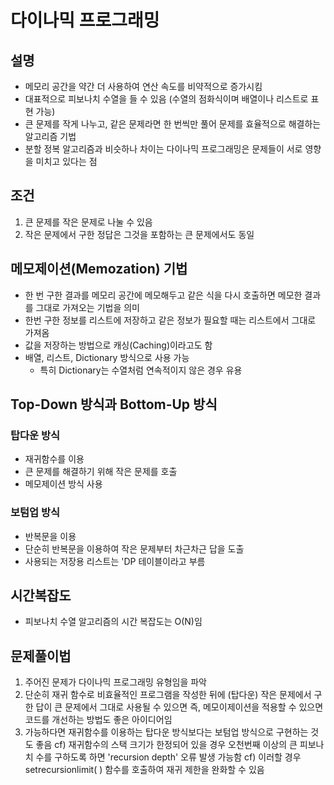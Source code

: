 # 다이나믹 프로그래밍
## 설명
- 메모리 공간을 약간 더 사용하여 연산 속도를 비약적으로 증가시킴
- 대표적으로 피보나치 수열을 들 수 있음 (수열의 점화식이며 배열이나 리스트로 표현 가능)
- 큰 문제를 작게 나누고, 같은 문제라면 한 번씩만 풀어 문제를 효율적으로 해결하는 알고리즘 기법
- 분할 정복 알고리즘과 비슷하나 차이는 다이나믹 프로그래밍은 문제들이 서로 영향을 미치고 있다는 점

## 조건
1. 큰 문제를 작은 문제로 나눌 수 있음
2. 작은 문제에서 구한 정답은 그것을 포함하는 큰 문제에서도 동일

## 메모제이션(Memozation) 기법
- 한 번 구한 결과를 메모리 공간에 메모해두고 같은 식을 다시 호출하면 메모한 결과를 그대로 가져오는 기법을 의미
- 한번 구한 정보를 리스트에 저장하고 같은 정보가 필요할 때는 리스트에서 그대로 가져옴
- 값을 저장하는 방법으로 캐싱(Caching)이라고도 함
- 배열, 리스트, Dictionary 방식으로 사용 가능
  - 특히 Dictionary는 수열처럼 연속적이지 않은 경우 유용

## Top-Down 방식과 Bottom-Up 방식
### 탑다운 방식
- 재귀함수를 이용
- 큰 문제를 해결하기 위해 작은 문제를 호출
- 메모제이션 방식 사용
### 보텀업 방식
- 반복문을 이용
- 단순히 반복문을 이용하여 작은 문제부터 차근차근 답을 도출
- 사용되는 저장용 리스트는 'DP 테이블이라고 부름

## 시간복잡도
- 피보나치 수열 알고리즘의 시간 복잡도는 O(N)임

## 문제풀이법
1. 주어진 문제가 다이나믹 프로그래밍 유형임을 파악
2. 단순히 재귀 함수로 비효율적인 프로그램을 작성한 뒤에 (탑다운) 작은 문제에서 구한 답이 큰 문제에서 그대로 사용될 수 있으면 
   즉, 메모이제이션을 적용할 수 있으면 코드를 개선하는 방법도 좋은 아이디어임
3. 가능하다면 재귀함수를 이용하는 탑다운 방식보다는 보텀업 방식으로 구현하는 것도 좋음
cf) 재귀함수의 스택 크기가 한정되어 있을 경우 오천번째 이상의 큰 피보나치 수를 구하도록 하면 'recursion depth' 오류 발생 가능함
cf) 이러할 경우 setrecursionlimit( ) 함수를 호출하여 재귀 제한을 완화할 수 있음
